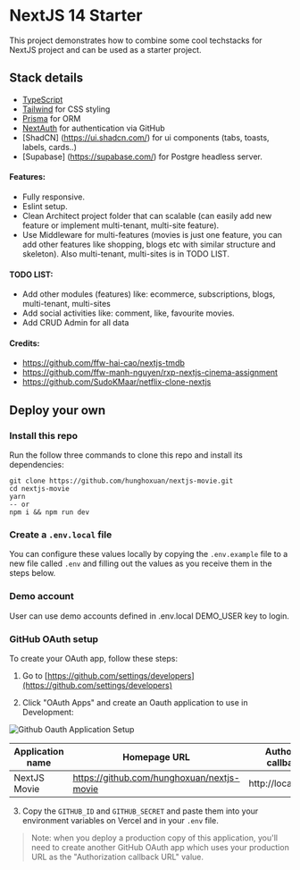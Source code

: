 # NextJS 14 Starter 

This project demonstrates how to combine some cool techstacks for NextJS project and can be used as a starter project. 

## Stack details

- [TypeScript](https://www.typescriptlang.org/)
- [Tailwind](https://tailwindcss.com/) for CSS styling
- [Prisma](https://www.prisma.io/) for ORM
- [NextAuth](https://next-auth.js.org/) for authentication via GitHub
- [ShadCN] (https://ui.shadcn.com/) for ui components (tabs, toasts, labels, cards..)
- [Supabase] (https://supabase.com/) for Postgre headless server.

#### Features:
- Fully responsive.
- Eslint setup.
- Clean Architect project folder that can scalable (can easily add new feature or implement multi-tenant, multi-site feature).
- Use Middleware for multi-features (movies is just one feature, you can add other features like shopping, blogs etc with similar structure and skeleton). Also multi-tenant, multi-sites is in TODO LIST.

#### TODO LIST:
- Add other modules (features) like: ecommerce, subscriptions, blogs, multi-tenant, multi-sites
- Add social activities like: comment, like, favourite movies.
- Add CRUD Admin for all data

#### Credits:
- https://github.com/ffw-hai-cao/nextjs-tmdb
- https://github.com/ffw-manh-nguyen/rxp-nextjs-cinema-assignment
- https://github.com/SudoKMaar/netflix-clone-nextjs
  
## Deploy your own

### Install this repo
Run the follow three commands to clone this repo and install its dependencies:
```
git clone https://github.com/hunghoxuan/nextjs-movie.git
cd nextjs-movie
yarn
-- or
npm i && npm run dev
```

### Create a `.env.local` file

You can configure these values locally by copying the `.env.example` file to a new file called `.env` and filling out the values as you receive them in the steps below.

### Demo account

User can use demo accounts defined in .env.local DEMO_USER key to login.

### GitHub OAuth setup

To create your OAuth app, follow these steps:

1. Go to [https://github.com/settings/developers](https://github.com/settings/developers)

2. Click "OAuth Apps" and create an Oauth application to use in Development:

![Github Oauth Application Setup](./screenshots/github-oauth.png)

| Application name               | Homepage URL                                       | Authorization callback URL |
|--------------------------------|----------------------------------------------------|----------------------------|
| NextJS Movie | https://github.com/hunghoxuan/nextjs-movie | http://localhost:3000/     |

3. Copy the `GITHUB_ID` and `GITHUB_SECRET` and paste them into your environment variables on Vercel and in your `.env` file.

> Note: when you deploy a production copy of this application, you'll need to create another GitHub OAuth app which uses your production URL as the "Authorization callback URL" value.
